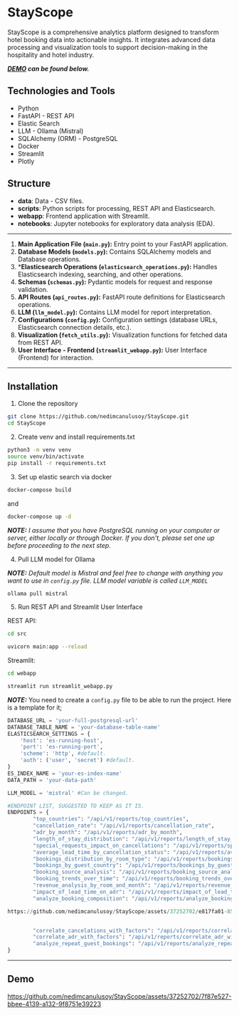 # StayScope

StayScope is a comprehensive analytics platform designed to transform hotel booking data into actionable insights. It integrates advanced data processing and visualization tools to support decision-making in the hospitality and hotel industry.

**_[DEMO](#demo) can be found below._**

## Technologies and Tools

- Python
- FastAPI - REST API
- Elastic Search
- LLM - Ollama (Mistral)
- SQLAlchemy (ORM) - PostgreSQL
- Docker
- Streamlit
- Plotly

## Structure

- **data**: Data - CSV files.
- **scripts**: Python scripts for processing, REST API and Elasticsearch.
- **webapp**: Frontend application with Streamlit.
- **notebooks**: Jupyter notebooks for exploratory data analysis (EDA).

---

1. **Main Application File (`main.py`):** Entry point to your FastAPI application.
2. **Database Models (`models.py`):** Contains SQLAlchemy models and Database operations.
3. ***Elasticsearch Operations (`elasticsearch_operations.py`):** Handles Elasticsearch indexing, searching, and other operations.
5. **Schemas (`schemas.py`):** Pydantic models for request and response validation.
6. **API Routes (`api_routes.py`):** FastAPI route definitions for Elasticsearch operations.
7. **LLM (`llm_model.py`):** Contains LLM model for report interpretation.
8. **Configurations (`config.py`):** Configuration settings (database URLs, Elasticsearch connection details, etc.).
9. **Visualization (`fetch_utils.py`):** Visualization functions for fetched data from REST API.
10. **User Interface - Frontend (`streamlit_webapp.py`):** User Interface (Frontend) for interaction.

---

## Installation

1. Clone the repository
```bash
git clone https://github.com/nedimcanulusoy/StayScope.git
cd StayScope
```

2. Create venv and install requirements.txt

```bash
python3 -m venv venv
source venv/bin/activate
pip install -r requirements.txt
```

3. Set up elastic search via docker

```bash
docker-compose build
```

and

```bash
docker-compose up -d
```

**_NOTE:_** _I assume that you have PostgreSQL running on your computer or server, either locally or through Docker. If you don't, please set one up before proceeding to the next step._

4. Pull LLM model for Ollama
    
**_NOTE:_** _Default model is Mistral and feel free to change with anything you want to use in `config.py` file. LLM model variable is called `LLM_MODEL`_

```bash
ollama pull mistral
```

5. Run REST API and Streamlit User Interface

REST API: 

```bash
cd src

uvicorn main:app --reload
```

Streamlit:

```bash
cd webapp

streamlit run streamlit_webapp.py
```


**_NOTE:_** You need to create a `config.py` file to be able to run the project. Here is a template for it;

```python
DATABASE_URL = 'your-full-postgresql-url'
DATABASE_TABLE_NAME = 'your-database-table-name'
ELASTICSEARCH_SETTINGS = {
    'host': 'es-running-host',
    'port': 'es-running-port',
    'scheme': 'http', #default.
    'auth': ('user', 'secret') #default.
}
ES_INDEX_NAME = 'your-es-index-name'
DATA_PATH = 'your-data-path'

LLM_MODEL = 'mistral' #Can be changed.

#ENDPOINT LIST, SUGGESTED TO KEEP AS IT IS.
ENDPOINTS = {
        "top_countries": "/api/v1/reports/top_countries",
        "cancellation_rate": "/api/v1/reports/cancellation_rate",
        "adr_by_month": "/api/v1/reports/adr_by_month",
        "length_of_stay_distribution": "/api/v1/reports/length_of_stay_distribution",
        "special_requests_impact_on_cancellations": "/api/v1/reports/special_requests_impact_on_cancellations",
        "average_lead_time_by_cancellation_status": "/api/v1/reports/average_lead_time_by_cancellation_status",
        "bookings_distribution_by_room_type": "/api/v1/reports/bookings_distribution_by_room_type",
        "bookings_by_guest_country": "/api/v1/reports/bookings_by_guest_country",
        "booking_source_analysis": "/api/v1/reports/booking_source_analysis",
        "booking_trends_over_time": "/api/v1/reports/booking_trends_over_time",
        "revenue_analysis_by_room_and_month": "/api/v1/reports/revenue_analysis_by_room_and_month",
        "impact_of_lead_time_on_adr": "/api/v1/reports/impact_of_lead_time_on_adr",
        "analyze_booking_composition": "/api/v1/reports/analyze_booking_composition",

https://github.com/nedimcanulusoy/StayScope/assets/37252702/e817fa01-8573-4670-a378-3b595bd6ba99


        "correlate_cancelations_with_factors": "/api/v1/reports/correlate_cancelations_with_factors",
        "correlate_adr_with_factors": "/api/v1/reports/correlate_adr_with_factors",
        "analyze_repeat_guest_bookings": "/api/v1/reports/analyze_repeat_guest_bookings",
}
```

---

## Demo
https://github.com/nedimcanulusoy/StayScope/assets/37252702/7f87e527-bbee-4139-a132-9f8751e39223



